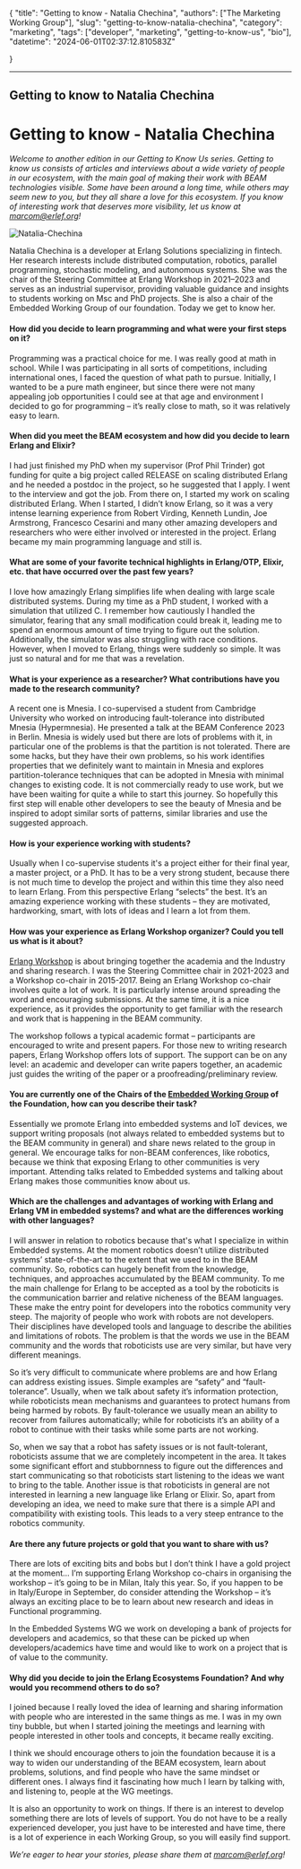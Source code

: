 {
    "title": "Getting to know - Natalia Chechina",
    "authors": ["The Marketing Working Group"],
    "slug": "getting-to-know-natalia-chechina",
    "category": "marketing",
    "tags": ["developer", "marketing", "getting-to-know-us", "bio"],
    "datetime": "2024-06-01T02:37:12.810583Z"

}

---
Getting to know to Natalia Chechina
---

#  Getting to know - Natalia Chechina

*Welcome to another edition in our Getting to Know Us series. Getting to know us consists of articles and interviews about a wide variety of people in our ecosystem, with the main goal of making their work with BEAM technologies visible. Some have been around a long time, while others may seem new to you, but they all share a love for this ecosystem. If you know of interesting work that deserves more visibility, let us know at marcom@erlef.org!*

<img src="/images/getting-to-know/natalia-chechina.jpeg" class="img-fluid" alt="Natalia-Chechina"/>

Natalia Chechina is a developer at Erlang Solutions specializing in fintech.  Her research interests include distributed computation, robotics, parallel programming, stochastic modeling, and autonomous systems. She was the chair of the Steering Committee at Erlang Workshop in 2021–2023 and serves as an industrial supervisor, providing valuable guidance and insights to students working on Msc and PhD projects.  She is also a chair of the Embedded Working Group of our foundation. Today we get to know her.


#### How did you decide to learn programming and what were your first steps on it?

Programming was a practical choice for me. I was really good at math in school. While I was participating in all sorts of competitions, including international ones, I faced the question of what path to pursue. Initially, I wanted to be a pure math engineer, but since there were not many appealing job opportunities I could see at that age and environment I decided to go for programming – it’s really close to math, so it was relatively easy to learn.


#### When did you meet the BEAM ecosystem and how did you decide to learn Erlang and Elixir?

I had just finished my PhD when my supervisor (Prof Phil Trinder) got funding for quite a big project called RELEASE on scaling distributed Erlang and he needed a postdoc in the project, so he suggested that I apply. I went to the interview and got the job. From there on, I started my work on scaling distributed Erlang. When I started, I didn’t know Erlang, so it was a very intense learning experience from Robert Virding, Kenneth Lundin, Joe Armstrong, Francesco Cesarini and many other amazing developers and researchers who were either involved or interested in the project. Erlang became my main programming language and still is.


#### What are some of your favorite technical highlights in Erlang/OTP, Elixir, etc. that have occurred over the past few years? 

I love how amazingly Erlang simplifies life when dealing with large scale distributed systems. During my time as a PhD student, I worked with a simulation that utilized C. I remember how cautiously I handled the simulator, fearing that any small modification could break it, leading me to spend an enormous amount of time trying to figure out the solution. Additionally, the simulator was also struggling with race conditions. However, when I moved to Erlang, things were suddenly so simple. It was just so natural and for me that was a revelation.

#### What is your experience as a researcher? What contributions have you made to the research community?

A recent one is Mnesia. I co-supervised a student from Cambridge University who worked on introducing fault-tolerance into distributed Mnesia (Hypermnesia). He presented a talk at the BEAM Conference 2023 in Berlin. Mnesia is widely used but there are lots of problems with it, in particular one of the problems is that the partition is not tolerated. There are some hacks, but they have their own problems, so his work identifies properties that we definitely want to maintain in Mnesia and explores partition-tolerance techniques that can be adopted in Mnesia with minimal changes to existing code. It is not commercially ready to use work, but we have been waiting for quite a while to start this journey. So hopefully this first step will enable other developers to see the beauty of Mnesia and be inspired to adopt similar sorts of patterns, similar libraries and use the suggested approach. 


#### How is your experience working with students? 

Usually when I co-supervise students it's a project either for their final year, a master project, or a PhD. It has to be a very strong student, because there is not much time to develop the project and within this time they also need to learn Erlang. From this perspective Erlang “selects” the best. It’s an amazing experience working with these students – they are motivated, hardworking, smart, with lots of ideas and I learn a lot from them.

#### How was your experience as Erlang Workshop organizer? Could you tell us what is it about? 

 [Erlang Workshop](https://icfp22.sigplan.org/series/erlang) is about bringing together the academia and the Industry and sharing research. I was the Steering Committee chair in 2021-2023 and a Workshop co-chair in 2015-2017. Being an Erlang Workshop co-chair involves quite a lot of work. It is particularly intense around spreading the word and encouraging submissions. At the same time, it is a nice experience, as it provides the opportunity to get familiar with the research and work that is happening in the BEAM community. 

The workshop follows a typical academic format – participants are encouraged to write and present papers. For those new to writing research papers, Erlang Workshop offers lots of support. The support can be on any level: an academic and developer can write papers together, an academic just guides the writing of the paper or a proofreading/preliminary review.

#### You are currently one of the Chairs of the [Embedded Working Group](https://erlef.org/wg/embedded) of the Foundation, how can you describe their task?

Essentially we promote Erlang into embedded systems and IoT devices, we support writing proposals (not always related to embedded systems but to the BEAM community in general) and share news related to the group in general. We encourage talks for non-BEAM conferences, like robotics, because we think that exposing Erlang to other communities is very important. Attending talks related to Embedded systems and talking about Erlang makes those communities know about us. 

#### Which are the challenges and advantages of working with Erlang and Erlang VM in embedded systems? and what are the differences working with other languages?

I will answer in relation to robotics because that's what I specialize in within Embedded systems. At the moment robotics doesn’t utilize distributed systems’ state-of-the-art to the extent that we used to in the BEAM community. So, robotics can hugely benefit from the knowledge, techniques, and approaches accumulated by the BEAM community. To me the main challenge for Erlang to be accepted as a tool by the roboticits is the communication barrier and relative nicheness of the BEAM languages. These make the entry point for developers into the robotics community very steep. The majority of people who work with robots are not developers. Their disciplines have developed tools and language to describe the abilities and limitations of robots. The problem is that the words we use in the BEAM community and the words that roboticists use are very similar, but have very different meanings. 

So it’s very difficult to communicate where problems are and how Erlang can address existing issues. Simple examples are “safety” and “fault-tolerance”. Usually, when we talk about safety it’s information protection, while roboticists mean mechanisms and guarantees to protect humans from being harmed by robots. By fault-tolerance we usually mean an ability to recover from failures automatically; while for roboticists it’s an ability of a robot to continue with their tasks while some parts are not working. 


So, when we say that a robot has safety issues or is not fault-tolerant, roboticists assume that we are completely incompetent in the area. It takes some significant effort and stubbornness to figure out the differences and start communicating so that roboticists start listening to the ideas we want to bring to the table. Another issue is that roboticists in general are not interested in learning a new language like Erlang or Elixir. So, apart from developing an idea, we need to make sure that there is a simple API and compatibility with existing tools. This leads to a very steep entrance to the robotics community. 

#### Are there any future projects or gold that you want to share with us?

There are lots of exciting bits and bobs but I don’t think I have a gold project at the moment… I’m supporting Erlang Workshop co-chairs in organising the workshop – it’s going to be in Milan, Italy this year. So, if you happen to be in Italy/Europe in September, do consider attending the Workshop – it’s always an exciting place to be to learn about new research and ideas in Functional programming.

In the Embedded Systems WG we work on developing a bank of projects for developers and academics, so that these can be picked up when developers/academics have time and would like to work on a project that is of value to the community.


#### Why did you decide to join the Erlang Ecosystems Foundation? And why would you recommend others to do so?

I joined because I really loved the idea of learning and sharing information with people who are interested in the same things as me. I was in my own tiny bubble, but when I started joining the meetings and learning with people interested in other tools and concepts, it became really exciting. 

I think we should encourage others to join the foundation because it is a way to widen our understanding of the BEAM ecosystem, learn about problems, solutions, and find people who have the same mindset or different ones. I always find it fascinating how much I learn by talking with, and listening to, people at the WG meetings.

It is also an opportunity to work on things. If there is an interest to develop something there are lots of levels of support. You do not have to be a really experienced developer, you just have to be interested and have time, there is a lot of experience in each Working Group, so you will easily find support. 

*We’re eager to hear your stories, please share them at marcom@erlef.org!*





